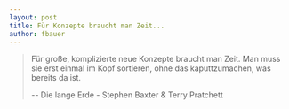 ```yaml
---
layout: post
title: Für Konzepte braucht man Zeit...
author: fbauer
---
```


> Für große, komplizierte neue Konzepte braucht man Zeit. Man muss sie erst einmal im Kopf sortieren, ohne das kaputtzumachen, was bereits da ist.
>
> -- Die lange Erde - Stephen Baxter &amp; Terry Pratchett
